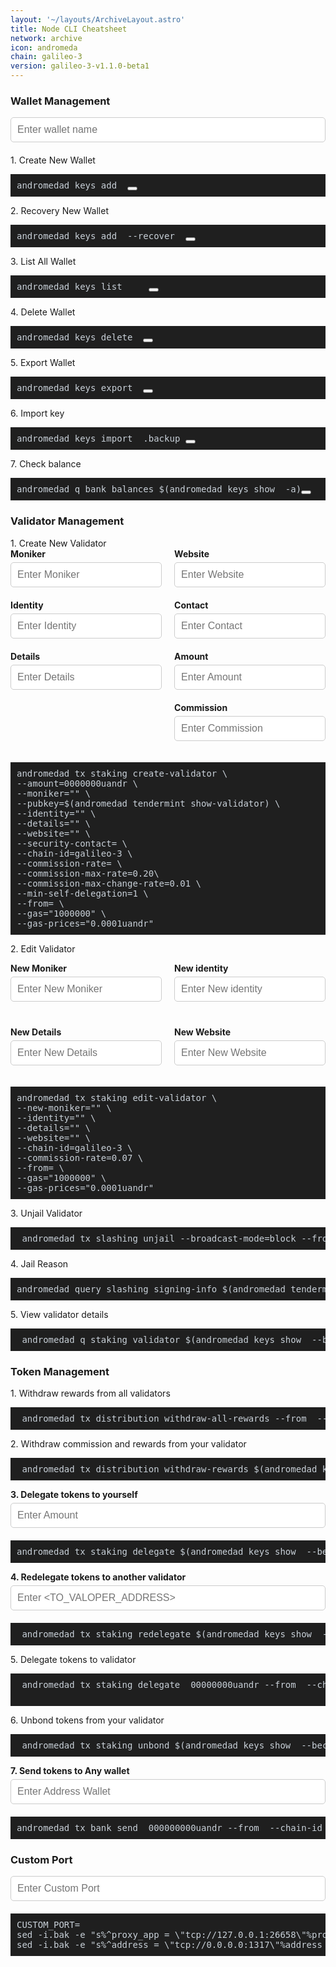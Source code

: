 ```yaml
---
layout: '~/layouts/ArchiveLayout.astro'
title: Node CLI Cheatsheet
network: archive
icon: andromeda
chain: galileo-3
version: galileo-3-v1.1.0-beta1
---
```



<style>
  .my-pre {
    background-color: #1f1f1f;
    color: #c9d1d9;
    font-size: 14px;
    padding: 10px;
    position: relative;
  }

  .input-row {
    display: flex;
    flex-wrap: wrap;
    justify-content: space-between;
  }

  .input-col {
    width: 48%;
  }

  .input-group {
    margin-bottom: 20px;
  }

  .input-group label {
    display: block;
    margin-bottom: 5px;
    font-weight: bold;
  }

  .input-group input {
    color: rgb(0 0 0);
    font-style: bold;
    width: 100%;
    padding: 10px;
    border: 1px solid #ccc;
    border-radius: 5px;
    font-size: 16px;
  }

  .input-group input:focus {
    outline: none;
    border-color: rgb(0 0 0);
  }

  .popup {
    position: fixed;
    top: 0;
    left: 0;
    width: 100%;
    height: 100%;
    border-color: rgb(45 212 191);
    display: flex;
    justify-content: center;
    align-items: center;
    z-index: 9999;
  }

  .popup-content {
    background-color: black;
    padding: 20px;
    border-radius: 10px;
    text-align: center;
    font-size: 18px;
    max-width: 80%;
    max-height: 80%;
    overflow: auto;
    color: black;
  }

  .closebtn {
    position: absolute;
    top: 10px;
    right: 10px;
    font-size: 20px;
    font-weight: bold;
    cursor: pointer;
  }

  .input-moci {
    width: calc(50% - 20px);
    margin-bottom: 20px;
  }

  .input-moci label {
    display: block;
    margin-bottom: 5px;
  }

  .input-moci input {
    width: 100%;
    padding: 10px;
    border: 1px solid #ccc;
    border-radius: 4px;
  }

  .container {
    display: grid;
    grid-template-columns: repeat(2, 1fr);
    grid-gap: 20px;
  }
   INI ANU NAH WALLET MANAGEMENT ##
</style>
 <link rel="stylesheet" href="https://cdnjs.cloudflare.com/ajax/libs/font-awesome/5.15.4/css/all.min.css" />
<h3 for="iwallet">Wallet Management</h3>
<div class="input-group">
  <input id="iwallet" type="text" placeholder="Enter wallet name" oninput="updatePre()" />
</div>

<label for="iwallet" style="vertical-align: top;">1. Create New Wallet</label>
 <pre class="my-pre" id="pre1" style="margin-top: 5px;">andromedad keys add <span class="rwallet1"></span> <button class="copy-btn" data-clipboard-text="" onclick="copyText(1)"></button></pre>

<label for="iwallet" style="vertical-align: top;">2. Recovery New Wallet</label>
<pre class="my-pre">andromedad keys add <span class="rwallet2"></span> --recover  <button class="copy-btn" data-clipboard-text="" onclick="copyText(2)"></button></pre>

<label for="iwallet" style="vertical-align: top;">3. List All Wallet</label>
<pre class="my-pre">andromedad keys list<span class="rwallet3"></span> <span class="rrecipient3"></span> <span class="ramount3"></span>  <span class="rfrom3"></span> <button class="copy-btn" data-clipboard-text="" onclick="copyText(3)"></button></pre>


<label for="iwallet" style="vertical-align: top;">4. Delete Wallet</label>
<pre class="my-pre">andromedad keys delete <span class="rwallet4"></span> <button class="copy-btn" data-clipboard-text="" onclick="copyText(4)"></button></pre>

<label for="iwallet" style="vertical-align: top;">5. Export Wallet</label>
<pre class="my-pre">andromedad keys export <span class="rwallet5"></span> <button class="copy-btn" data-clipboard-text="" onclick="copyText(5)"></button></pre>

<label for="iwallet" style="vertical-align: top;">6. Import key</label>
<pre class="my-pre">andromedad keys import <span class="rwallet6"> </span>.backup <button class="copy-btn" data-clipboard-text="" onclick="copyText(6)"></button></pre>

<label for="iwallet" style="vertical-align: top;">7. Check balance</label>
<pre class="my-pre">andromedad q bank balances $(andromedad keys show <span class="rwallet7"></span> -a)<button class="copy-btn" data-clipboard-text="" onclick="copyText(7)"></button></pre>


<h3 for="imoniker">Validator Management</h3>
<label for="ivalidator" style="vertical-align: top;">1. Create New Validator</label>
<div class="input-row">
  <div class="input-col">
    <div class="input-group">
      <label for="imoniker">Moniker</label>
      <input id="imoniker" type="text" placeholder="Enter Moniker" oninput="updatePre()" />
    </div>
    <div class="input-group">
      <label for="iidentity">Identity</label>
      <input id="iidentity" type="text" placeholder="Enter Identity" oninput="updatePre()" />
    </div>
    <div class="input-group">
      <label for="idetails">Details</label>
      <input id="idetails" type="text" placeholder="Enter Details" oninput="updatePre()" />
    </div>
  </div>
  <div class="input-col">
    <div class="input-group">
      <label for="iwebsite">Website</label>
      <input id="iwebsite" type="text" placeholder="Enter Website" oninput="updatePre()" />
    </div>
    <div class="input-group">
      <label for="icontact">Contact</label>
      <input id="icontact" type="text" placeholder="Enter Contact" oninput="updatePre()" />
    </div>
    <div class="input-group">
      <label for="iamount">Amount</label>
      <input id="iamount" type="text" placeholder="Enter Amount" oninput="updatePre()" />
    </div>
    <div class="input-group">
      <label for="icommission">Commission</label>
      <input id="icommission" type="text" placeholder="Enter Commission" oninput="updatePre()" />
    </div>
  </div>
</div>


<pre class="my-pre">andromedad tx staking create-validator \
--amount=<span class="ramount1"></span>0000000uandr \
--moniker="<span class="rmoniker1"></span>" \
--pubkey=$(andromedad tendermint show-validator) \
--identity="<span class="ridentity1"></span>" \
--details="<span class="rdetails1"></span>" \
--website="<span class="rwebsite1"></span>" \
--security-contact=<span class="rcontact1"></span> \
--chain-id=galileo-3 \
--commission-rate=<span class="rcommission1"></span> \
--commission-max-rate=0.20\
--commission-max-change-rate=0.01 \
--min-self-delegation=1 \
--from=<span class="rwallet8"> \
--gas="1000000" \
--gas-prices="0.0001uandr"</pre>

 <label for="imoniker">2. Edit Validator</label>
<div class="container">
<div class="input-group">
      <label for="ieditmoniker">New Moniker</label>
      <input id="ieditmoniker" type="text" placeholder="Enter New Moniker" oninput="updatePre()" />
    </div>
<div class="input-group">
      <label for="ieditidentity">New identity</label>
      <input id="ieditidentity" type="text" placeholder="Enter New identity" oninput="updatePre()" />
    </div>
<div class="input-group">
      <label for="ieditdetails">New Details</label>
      <input id="ieditdetails" type="text" placeholder="Enter New Details" oninput="updatePre()" />
    </div>
  <div class="input-group">
      <label for="ieditweb">New Website</label>
      <input id="ieditweb" type="text" placeholder="Enter New Website" oninput="updatePre()" />
    </div>
</div>
  </div>
  </div>

<pre class="my-pre">
andromedad tx staking edit-validator \
--new-moniker="<span class="reditmoniker1"></span>" \
--identity="<span class="reditidentity1"></span>" \
--details="<span class="reditdetails1"></span>" \
--website="<span class="reditweb1"></span>" \
--chain-id=galileo-3 \
--commission-rate=0.07 \
--from=<span class="rwallet9"> \
--gas="1000000" \
--gas-prices="0.0001uandr"</pre>


<label for="iwallet" style="vertical-align: top;">3. Unjail Validator</label>
<pre class="my-pre"> andromedad tx slashing unjail --broadcast-mode=block --from <span class="rwallet10">  </span> --chain-id galileo-3 --gas="1000000" --gas-prices="0uandr"
</pre>

<label for="iwallet" style="vertical-align: top;">4. Jail Reason</label>
<pre class="my-pre">andromedad query slashing signing-info $(andromedad tendermint show-validator)<span class="rwallet3"></span> <span class="rrecipient3"></span> <span class="ramount3"></span>  <span class="rfrom3"></span> </pre>

<label for="iwallet" style="vertical-align: top;">5. View validator details</label>
<pre class="my-pre"> andromedad q staking validator $(andromedad keys show <span class="rwallet11"></span> --bech val -a)
</pre>


<h3 for="imoniker">Token Management</h3>
<label for="ivalidator" style="vertical-align: top;">1. Withdraw rewards from all validators</label>
<pre class="my-pre"> andromedad tx distribution withdraw-all-rewards --from <span class="rwallet12"></span> --chain-id galileo-3 --gas="1000000" --gas-prices="0uandr"</pre>

<label for="ivalidator" style="vertical-align: top;">2. Withdraw commission and rewards from your validator</label>
<pre class="my-pre"> andromedad tx distribution withdraw-rewards $(andromedad keys show <span class="rwallet13"></span> --bech val -a) --commission --from <span class="rwallet14"></span> --chain-id galileo-3 --gas="1000000" --gas-prices="0.0001uandr" --gas-prices="0uandr"</pre>

<div class="input-group">

<label for="idelegetet" style="vertical-align: top;">3. Delegate tokens to yourself</label>
  <input id="idelegete" type="text" placeholder="Enter Amount" oninput="updatePre()" />
</div>
 <pre class="my-pre" id="pre1" style="margin-top: 5px;">andromedad tx staking delegate $(andromedad keys show <span class="rwallet15"></span> --bech val -a) <span class="rdelegete1"></span>00000000uandr --from <span class="rwallet16"></span> --chain-id galileo-3 --gas="1000000" --gas-prices="0uandr"  </pre>

 <div class="input-group">

<label for="iredelegetet" style="vertical-align: top;">4. Redelegate tokens to another validator</label>
  <input id="iredelegete" type="text" placeholder="Enter <TO_VALOPER_ADDRESS>" oninput="updatePre()" />
</div>
 <pre class="my-pre" id="pre1" style="margin-top: 5px;"> andromedad tx staking redelegate $(andromedad keys show <span class="rwallet17"></span> --bech val -a) <span class="rredelegete1"></span> <span class="rdelegete2"></span>00000000uandr --from <span class="rwallet18"></span> --chain-id galileo-3 --gas="1000000" --gas-prices="0uandr"
</pre>

<label for="iredelegetet" style="vertical-align: top;">5. Delegate tokens to validator</label>
 <pre class="my-pre" id="pre1" style="margin-top: 5px;"> andromedad tx staking delegate <span class="rredelegete2"></span> <span class="rdelegete3"></span>00000000uandr --from <span class="rwallet19"></span> --chain-id galileo-3 --gas="1000000" --gas-prices="0uandr"
 </pre>

<label for="iredelegetet" style="vertical-align: top;">6. Unbond tokens from your validator</label>
 <pre class="my-pre" id="pre1" style="margin-top: 5px;"> andromedad tx staking unbond $(andromedad keys show <span class="rwallet20"></span> --bech val -a) <span class="rdelegete4"></span>00000000uandr --from <span class="rwallet21"></span> --chain-id galileo-3 --gas="1000000" --gas-prices="0uandr"
</pre>
</div>

<div class="input-group">

<label for="idelegetet" style="vertical-align: top;">7. Send tokens to Any wallet</label>
  <input id="itoken" type="text" placeholder="Enter Address Wallet" oninput="updatePre()" />

</div>
 <pre class="my-pre" id="pre1" style="margin-top: 5px;">
andromedad tx bank send<span class="rwallet22"></span> <span class="rtoken1"></span> <span class="rdelegete5"></span>000000000uandr --from <span class="rwallet23"></span> --chain-id galileo-3 --gas="1000000" --gas-prices="0uandr"
</pre></div>

<h3 for="iwallet">Custom Port</h3>
<div class="input-group ">
  <input id="iport" type="text" placeholder="Enter Custom Port" oninput="updatePre()" />
</div>
 <pre class="my-pre" id="pre1" style="margin-top: 5px;">CUSTOM_PORT=<span class="rport1"></span>
sed -i.bak -e "s%^proxy_app = \"tcp://127.0.0.1:26658\"%proxy_app = \"tcp://127.0.0.1:${CUSTOM_PORT}658\"%; s%^laddr = \"tcp://127.0.0.1:26657\"%laddr = \"tcp://127.0.0.1:${CUSTOM_PORT}657\"%; s%^pprof_laddr = \"localhost:6060\"%pprof_laddr = \"localhost:${CUSTOM_PORT}060\"%; s%^laddr = \"tcp://0.0.0.0:26656\"%laddr = \"tcp://0.0.0.0:${CUSTOM_PORT}656\"%; s%^prometheus_listen_addr = \":26660\"%prometheus_listen_addr = \":${CUSTOM_PORT}660\"%" $HOME/.andromedad/config/config.toml
sed -i.bak -e "s%^address = \"tcp://0.0.0.0:1317\"%address = \"tcp://0.0.0.0:${CUSTOM_PORT}317\"%; s%^address = \":8080\"%address = \":${CUSTOM_PORT}080\"%; s%^address = \"0.0.0.0:9090\"%address = \"0.0.0.0:${CUSTOM_PORT}090\"%; s%^address = \"0.0.0.0:9091\"%address = \"0.0.0.0:${CUSTOM_PORT}091\"%" $HOME/.andromedad/config/app.toml  ></pre>  </div>
 </div>

<script>
  function updatePre() {
    const walletInput = document.getElementById('iwallet').value.trim();
    document.querySelector('.rwallet1').textContent = walletInput;
    document.querySelector('.rwallet2').textContent = walletInput;
    document.querySelector('.rwallet4').textContent = walletInput;
    document.querySelector('.rwallet5').textContent = walletInput;
    document.querySelector('.rwallet6').textContent = walletInput;
    document.querySelector('.rwallet7').textContent = walletInput;
    document.querySelector('.rwallet8').textContent = walletInput;
    document.querySelector('.rwallet9').textContent = walletInput;
    document.querySelector('.rwallet10').textContent = walletInput;
    document.querySelector('.rwallet11').textContent = walletInput;
    document.querySelector('.rwallet12').textContent = walletInput;
    document.querySelector('.rwallet13').textContent = walletInput;
    document.querySelector('.rwallet14').textContent = walletInput;
     document.querySelector('.rwallet15').textContent = walletInput;
      document.querySelector('.rwallet16').textContent = walletInput;
        document.querySelector('.rwallet17').textContent = walletInput;
          document.querySelector('.rwallet18').textContent = walletInput;
          document.querySelector('.rwallet19').textContent = walletInput;
          document.querySelector('.rwallet20').textContent = walletInput;
          document.querySelector('.rwallet21').textContent = walletInput;
          document.querySelector('.rwallet22').textContent = walletInput;
          document.querySelector('.rwallet23').textContent = walletInput;

    const monikerInput = document.getElementById('imoniker').value.trim();
    document.querySelector('.rmoniker1').textContent = monikerInput;

     const identityInput = document.getElementById('iidentity').value.trim();
    document.querySelector('.ridentity1').textContent = identityInput;
   
   const detailsInput = document.getElementById('idetails').value.trim();
    document.querySelector('.rdetails1').textContent = detailsInput;

    const websiteInput = document.getElementById('iwebsite').value.trim();
    document.querySelector('.rwebsite1').textContent = websiteInput;

    const contactInput = document.getElementById('icontact').value.trim();
    document.querySelector('.rcontact1').textContent = contactInput;

    const amountInput = document.getElementById('iamount').value.trim();
    document.querySelector('.ramount1').textContent = amountInput;
    
    const commissionInput = document.getElementById('icommission').value.trim();
    document.querySelector('.rcommission1').textContent = commissionInput;

    const editmonikerInput = document.getElementById('ieditmoniker').value.trim();
    document.querySelector('.reditmoniker1').textContent = editmonikerInput;
    
    const editidentityInput = document.getElementById('ieditidentity').value.trim();
    document.querySelector('.reditidentity1').textContent = editidentityInput;

     const editdetailsInput = document.getElementById('ieditdetails').value.trim();
    document.querySelector('.reditdetails1').textContent = editdetailsInput;

    const editwebInput = document.getElementById('ieditweb').value.trim();
    document.querySelector('.reditweb1').textContent = editwebInput;

    const delegeteInput = document.getElementById('idelegete').value.trim();
    document.querySelector('.rdelegete1').textContent = delegeteInput;
      document.querySelector('.rdelegete2').textContent = delegeteInput;
document.querySelector('.rdelegete3').textContent = delegeteInput;
document.querySelector('.rdelegete4').textContent = delegeteInput;
document.querySelector('.rdelegete5').textContent = delegeteInput;
    const redelegeteInput = document.getElementById('iredelegete').value.trim();
    document.querySelector('.rredelegete1').textContent = redelegeteInput;
       document.querySelector('.rredelegete2').textContent = redelegeteInput;

const tokenInput = document.getElementById('itoken').value.trim();
    document.querySelector('.rtoken1').textContent = tokenInput;

    const portInput = document.getElementById('iport').value.trim();
    document.querySelector('.rport1').textContent = portInput;
  }

  function copyText(index) {
    const preElement = document.querySelector(`.rwallet${index} .rmoniker .ridentity .rdetails .rwebsite .rcontact .ramount `).parentNode;
    const text = preElement.textContent.trim();
    navigator.clipboard.writeText(text)
      .then(() => {
        console.log('Text copied to clipboard');
      })
      .catch(err => {
        console.error('Failed to copy text: ', err);
      });
  }

		function closePopup() {
			document.getElementById("popup").style.display = "none";
		}

		window.onclick = function(event) {
			if (event.target == document.getElementById("popup")) {
				closePopup();
			}
		}

</script>
